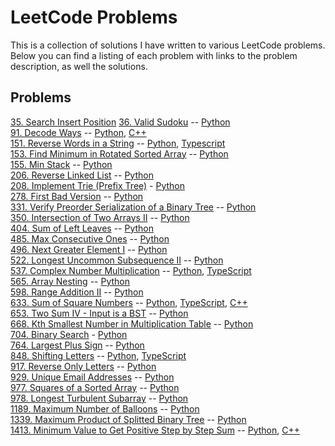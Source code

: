 # LeetCode Problems

This is a collection of solutions I have written to various LeetCode problems. Below you can find a listing of each problem with links to the problem description, as well the solutions.

## Problems

[35. Search Insert Position](https://leetcode.com/problems/search-insert-position/)
[36. Valid Sudoku](https://leetcode.com/problems/valid-sudoku/) -- [Python](https://github.com/crvlwanek/leetcode/blob/master/0036.%20Valid%20Sudoku/validsudoku.py)  
[91. Decode Ways](https://leetcode.com/problems/decode-ways/) -- [Python](https://github.com/crvlwanek/leetcode/blob/master/0091.%20Decode%20Ways/decodeways.py), [C++](https://github.com/crvlwanek/leetcode/blob/master/0091.%20Decode%20Ways/decodeways.cpp)  
[151. Reverse Words in a String](https://leetcode.com/problems/reverse-words-in-a-string/submissions/) -- [Python](https://github.com/crvlwanek/leetcode/blob/master/0151.%20Reverse%20Words%20in%20a%20String/reverse_words.py), [Typescript](https://github.com/crvlwanek/leetcode/blob/master/0151.%20Reverse%20Words%20in%20a%20String/reverse_words.ts)  
[153. Find Minimum in Rotated Sorted Array](https://leetcode.com/problems/find-minimum-in-rotated-sorted-array/) -- [Python](https://github.com/crvlwanek/leetcode/tree/master/0153.%20Find%20Minimum%20in%20Rotated%20Sorted%20Array)  
[155. Min Stack](https://leetcode.com/problems/min-stack/) -- [Python](https://github.com/crvlwanek/leetcode/blob/master/0155.%20Min%20Stack/min_stack.py)  
[206. Reverse Linked List](https://leetcode.com/problems/reverse-linked-list/) -- [Python](https://github.com/crvlwanek/leetcode/blob/master/0206.%20Reverse%20Linked%20List/reverse_linked_list.py)  
[208. Implement Trie (Prefix Tree)](https://leetcode.com/problems/implement-trie-prefix-tree/) - [Python](https://github.com/crvlwanek/leetcode/blob/master/0208.%20Implement%20Trie%20(Prefix%20Tree)/trie.py)  
[278. First Bad Version](https://leetcode.com/problems/first-bad-version/) -- [Python](https://github.com/crvlwanek/leetcode/blob/master/0278.%20First%20Bad%20Version/first_bad_version.py)  
[331. Verify Preorder Serialization of a Binary Tree](https://leetcode.com/problems/verify-preorder-serialization-of-a-binary-tree/) -- [Python](https://github.com/crvlwanek/leetcode/blob/master/0331.%20Verify%20Preorder%20Serialization%20of%20a%20Binary%20Tree/verify-preorder-serialization-of-a-binary-tree.py)  
[350. Intersection of Two Arrays II](https://leetcode.com/problems/intersection-of-two-arrays-ii/) -- [Python](https://github.com/crvlwanek/leetcode/blob/master/0350.%20Intersection%20of%20Two%20Arrays%20II/intersection_of_two_arrays_II.py)  
[404. Sum of Left Leaves](https://leetcode.com/problems/sum-of-left-leaves/) -- [Python](https://github.com/crvlwanek/leetcode/blob/master/0404.%20Sum%20of%20Left%20Leaves/sum_of_left_leaves.py)  
[485. Max Consecutive Ones](https://leetcode.com/problems/max-consecutive-ones/) -- [Python](https://github.com/crvlwanek/leetcode/blob/master/0485.%20Max%20Consecutive%20Ones/max_consecutive_ones.py)  
[496. Next Greater Element I](https://leetcode.com/problems/next-greater-element-i/) -- [Python](https://github.com/crvlwanek/leetcode/blob/master/0496.%20Next%20Greater%20Element%20I/nextgreaterelement.py)  
[522. Longest Uncommon Subsequence II](https://leetcode.com/problems/longest-uncommon-subsequence-ii/) -- [Python](https://github.com/crvlwanek/leetcode/blob/master/0522.%20Longest%20Uncommon%20Subsequence%20II/longest-uncommon-subsequence-ii.py)  
[537. Complex Number Multiplication](https://leetcode.com/problems/complex-number-multiplication) -- [Python](https://github.com/crvlwanek/leetcode/blob/master/0537.%20Complex%20Number%20Multiplication/complex-number-multiplication.py), [TypeScript](https://github.com/crvlwanek/leetcode/blob/master/0537.%20Complex%20Number%20Multiplication/complex-number-multiplication.ts)  
[565. Array Nesting](https://leetcode.com/problems/array-nesting/) -- [Python](https://github.com/crvlwanek/leetcode/blob/master/0565.%20Array%20Nesting/arraynesting.py)  
[598. Range Addition II](https://leetcode.com/problems/range-addition-ii/) -- [Python](https://github.com/crvlwanek/leetcode/blob/master/0598.%20Range%20Addition%20II/range-addition-ii.py)  
[633. Sum of Square Numbers](https://leetcode.com/problems/sum-of-square-numbers/) -- [Python](https://github.com/crvlwanek/leetcode/blob/master/0633.%20Sum%20of%20Square%20Numbers/sumofsquarenumbers.py), [TypeScript](https://github.com/crvlwanek/leetcode/blob/master/0633.%20Sum%20of%20Square%20Numbers/sumofsquarenumbers.ts), [C++](https://github.com/crvlwanek/leetcode/blob/master/0633.%20Sum%20of%20Square%20Numbers/sumofsquares.cpp)  
[653. Two Sum IV - Input is a BST](https://leetcode.com/problems/two-sum-iv-input-is-a-bst/) -- [Python](https://github.com/crvlwanek/leetcode/blob/master/0653.%20Two%20Sum%20IV%20-%20Input%20is%20a%20BST/twosumfour.py)  
[668. Kth Smallest Number in Multiplication Table](https://leetcode.com/problems/kth-smallest-number-in-multiplication-table/) -- [Python]()  
[704. Binary Search](https://leetcode.com/problems/binary-search) - [Python](https://github.com/crvlwanek/leetcode/blob/master/0704.%20Binary%20Search/binary_search.py)  
[764. Largest Plus Sign](https://leetcode.com/problems/largest-plus-sign/) -- [Python](https://github.com/crvlwanek/leetcode/blob/master/0764.%20Largest%20Plus%20Sign/largest_plus_sign.py)  
[848. Shifting Letters](https://leetcode.com/problems/shifting-letters/) -- [Python](https://github.com/crvlwanek/leetcode/blob/master/0848.%20Shifting%20Letters/shifting_letters.py), [TypeScript](https://github.com/crvlwanek/leetcode/blob/master/0848.%20Shifting%20Letters/shifting_letters.ts)  
[917. Reverse Only Letters](https://leetcode.com/problems/reverse-only-letters/) -- [Python](https://github.com/crvlwanek/leetcode/blob/master/0917.%20Reverse%20Only%20Letters/reverse_only_letters.py)  
[929. Unique Email Addresses](https://leetcode.com/problems/unique-email-addresses/) -- [Python](https://github.com/crvlwanek/leetcode/blob/master/0929.%20Unique%20Email%20Addresses/unique_email_addresses.py)  
[977. Squares of a Sorted Array](https://leetcode.com/problems/squares-of-a-sorted-array/) -- [Python](https://github.com/crvlwanek/leetcode/blob/master/0977.%20Squares%20of%20a%20Sorted%20Array/sorted_squares.py)  
[978. Longest Turbulent Subarray](https://leetcode.com/problems/longest-turbulent-subarray/) -- [Python](https://github.com/crvlwanek/leetcode/blob/master/0978.%20Longest%20Turbulent%20Subarray/max_turbulence_size.py)  
[1189. Maximum Number of Balloons](https://leetcode.com/problems/maximum-number-of-balloons/) -- [Python](https://github.com/crvlwanek/leetcode/blob/master/1189.%20Maximum%20Number%20of%20Balloons/max_balloons.py)  
[1339. Maximum Product of Splitted Binary Tree](https://leetcode.com/problems/maximum-product-of-splitted-binary-tree/) -- [Python](https://github.com/crvlwanek/leetcode/blob/master/1339.%20Maximum%20Product%20of%20Splitted%20Binary%20Tree/maximum_product.py)  
[1413. Minimum Value to Get Positive Step by Step Sum](https://leetcode.com/problems/minimum-value-to-get-positive-step-by-step-sum/) -- [Python](https://github.com/crvlwanek/leetcode/blob/master/1413.%20Minimum%20Value%20to%20Get%20Positive%20Step%20by%20Step%20Sum/solution.py), [C++](https://github.com/crvlwanek/leetcode/blob/master/1413.%20Minimum%20Value%20to%20Get%20Positive%20Step%20by%20Step%20Sum/solution.cpp)  
